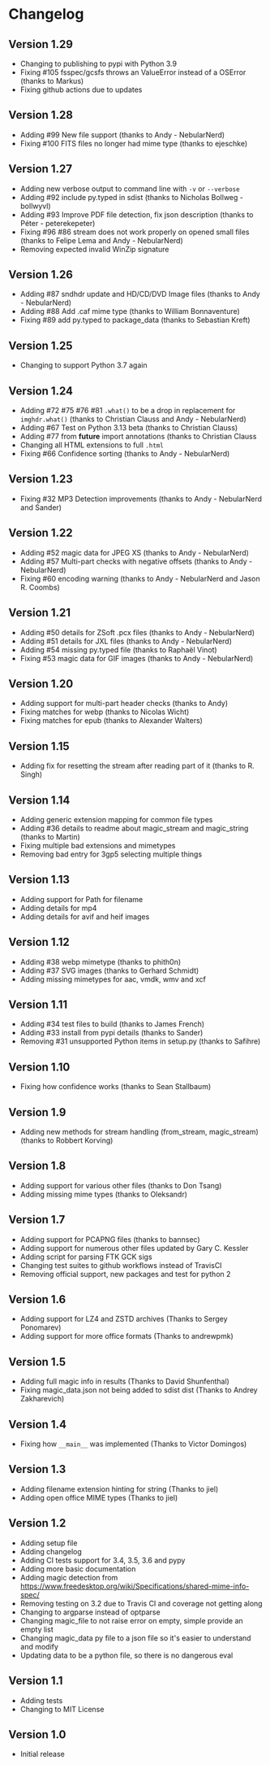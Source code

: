 Changelog
=========

Version 1.29
------------

- Changing to publishing to pypi with Python 3.9
- Fixing #105 fsspec/gcsfs throws an ValueError instead of a OSError (thanks to Markus)
- Fixing github actions due to updates

Version 1.28
------------

- Adding #99 New file support (thanks to Andy - NebularNerd)
- Fixing #100 FITS files no longer had mime type (thanks to ejeschke)

Version 1.27
------------

- Adding new verbose output to command line with `-v` or `--verbose`
- Adding #92 include py.typed in sdist (thanks to Nicholas Bollweg - bollwyvl)
- Adding #93 Improve PDF file detection, fix json description (thanks to Péter - peterekepeter)
- Fixing #96 #86 stream does not work properly on opened small files (thanks to Felipe Lema and Andy - NebularNerd)
- Removing expected invalid WinZip signature

Version 1.26
------------

- Adding #87 sndhdr update and HD/CD/DVD Image files (thanks to Andy - NebularNerd)
- Adding #88 Add .caf mime type (thanks to William Bonnaventure)
- Fixing #89 add py.typed to package_data (thanks to Sebastian Kreft)

Version 1.25
------------

- Changing to support Python 3.7 again

Version 1.24
------------

- Adding #72 #75 #76 #81 `.what()` to be a drop in replacement for `imghdr.what()` (thanks to Christian Clauss and Andy - NebularNerd)
- Adding #67 Test on Python 3.13 beta (thanks to Christian Clauss)
- Adding #77 from __future__ import annotations (thanks to Christian Clauss
- Changing all HTML extensions to full `.html`
- Fixing #66 Confidence sorting (thanks to Andy - NebularNerd)

Version 1.23
------------

- Fixing #32 MP3 Detection improvements (thanks to Andy - NebularNerd and Sander)

Version 1.22
------------

- Adding #52 magic data for JPEG XS (thanks to Andy - NebularNerd)
- Adding #57 Multi-part checks with negative offsets (thanks to Andy - NebularNerd)
- Fixing #60 encoding warning (thanks to Andy - NebularNerd and Jason R. Coombs)

Version 1.21
------------

- Adding #50 details for  ZSoft .pcx files (thanks to Andy - NebularNerd)
- Adding #51 details for JXL files (thanks to Andy - NebularNerd)
- Adding #54 missing py.typed file (thanks to Raphaël Vinot)
- Fixing #53 magic data for GIF images (thanks to Andy - NebularNerd)

Version 1.20
------------

- Adding support for multi-part header checks (thanks to Andy)
- Fixing matches for webp (thanks to Nicolas Wicht)
- Fixing matches for epub (thanks to Alexander Walters)

Version 1.15
------------

- Adding fix for resetting the stream after reading part of it (thanks to R. Singh)

Version 1.14
------------

- Adding generic extension mapping for common file types
- Adding #36 details to readme about magic_stream and magic_string (thanks to Martin)
- Fixing multiple bad extensions and mimetypes
- Removing bad entry for 3gp5 selecting multiple things

Version 1.13
------------

- Adding support for Path for filename
- Adding details for mp4
- Adding details for avif and heif images

Version 1.12
------------

- Adding #38 webp mimetype (thanks to phith0n)
- Adding #37 SVG images (thanks to Gerhard Schmidt)
- Adding missing mimetypes for aac, vmdk, wmv and xcf

Version 1.11
------------

- Adding #34 test files to build (thanks to James French)
- Adding #33 install from pypi details (thanks to Sander)
- Removing #31 unsupported Python items in setup.py (thanks to Safihre)

Version 1.10
------------

- Fixing how confidence works (thanks to Sean Stallbaum)

Version 1.9
-----------

- Adding new methods for stream handling (from_stream, magic_stream) (thanks to Robbert Korving)

Version 1.8
-----------

- Adding support for various other files (thanks to Don Tsang)
- Adding missing mime types (thanks to Oleksandr)

Version 1.7
-----------

- Adding support for PCAPNG files (thanks to bannsec)
- Adding support for numerous other files updated by Gary C. Kessler
- Adding script for parsing FTK GCK sigs
- Changing test suites to github workflows instead of TravisCI
- Removing official support, new packages and test for python 2

Version 1.6
-----------

- Adding support for LZ4 and ZSTD archives (Thanks to Sergey Ponomarev)
- Adding support for more office formats (Thanks to andrewpmk)

Version 1.5
-----------

- Adding full magic info in results (Thanks to David Shunfenthal)
- Fixing magic_data.json not being added to sdist dist (Thanks to Andrey Zakharevich)

Version 1.4
-----------

- Fixing how `__main__` was implemented (Thanks to Victor Domingos)

Version 1.3
-----------

- Adding filename extension hinting for string (Thanks to jiel)
- Adding open office MIME types (Thanks to jiel)

Version 1.2
-----------

- Adding setup file
- Adding changelog
- Adding CI tests support for 3.4, 3.5, 3.6 and pypy
- Adding more basic documentation
- Adding magic detection from https://www.freedesktop.org/wiki/Specifications/shared-mime-info-spec/
- Removing testing on 3.2 due to Travis CI and coverage not getting along
- Changing to argparse instead of optparse
- Changing magic_file to not raise error on empty, simple provide an empty list
- Changing magic_data py file to a json file so it's easier to understand and modify
- Updating data to be a python file, so there is no dangerous eval


Version 1.1
-----------

- Adding tests
- Changing to MIT License

Version 1.0
-----------

- Initial release
